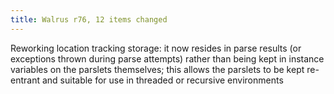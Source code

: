 ```yaml
---
title: Walrus r76, 12 items changed
---
```


Reworking location tracking storage: it now resides in parse results (or exceptions thrown during parse attempts) rather than being kept in instance variables on the parslets themselves; this allows the parslets to be kept re-entrant and suitable for use in threaded or recursive environments

